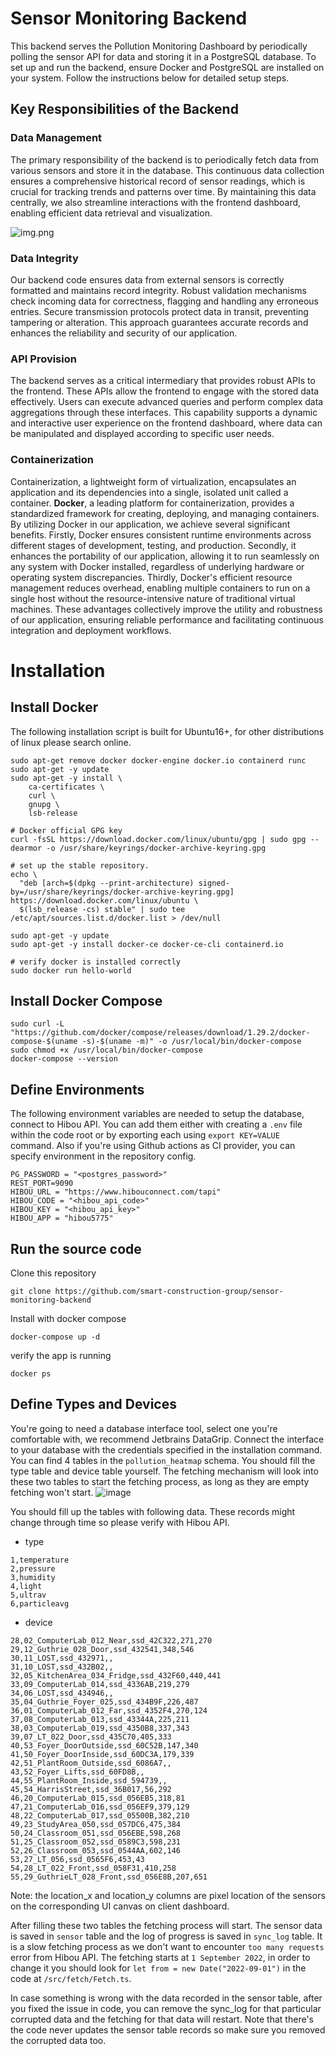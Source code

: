 # Sensor Monitoring Backend

This backend serves the Pollution Monitoring Dashboard by periodically polling the sensor API for data and storing it in a PostgreSQL database. To set up and run the backend, ensure Docker and PostgreSQL are installed on your system. Follow the instructions below for detailed setup steps.

## Key Responsibilities of the Backend

### Data Management

The primary responsibility of the backend is to periodically fetch data from various sensors and store it in the
database. This continuous data collection ensures a comprehensive historical record of sensor readings, which is crucial
for tracking trends and patterns over time. By maintaining this data centrally, we also streamline interactions with the
frontend dashboard, enabling efficient data retrieval and visualization.

![img.png](img.png)

### Data Integrity
Our backend code ensures data from external sensors is correctly formatted and maintains record integrity. Robust validation mechanisms check incoming data for correctness, flagging and handling any erroneous entries. Secure transmission protocols protect data in transit, preventing tampering or alteration. This approach guarantees accurate records and enhances the reliability and security of our application.

### API Provision

The backend serves as a critical intermediary that provides robust APIs to the frontend. These APIs allow the frontend
to engage with the stored data effectively. Users can execute advanced queries and perform complex data aggregations
through these interfaces. This capability supports a dynamic and interactive user experience on the frontend dashboard,
where data can be manipulated and displayed according to specific user needs.

### Containerization
Containerization, a lightweight form of virtualization, encapsulates an application and its dependencies into a single, isolated unit called a container. **Docker**, a leading platform for containerization, provides a standardized framework for creating, deploying, and managing containers. By utilizing Docker in our application, we achieve several significant benefits. Firstly, Docker ensures consistent runtime environments across different stages of development, testing, and production. Secondly, it enhances the portability of our application, allowing it to run seamlessly on any system with Docker installed, regardless of underlying hardware or operating system discrepancies. Thirdly, Docker's efficient resource management reduces overhead, enabling multiple containers to run on a single host without the resource-intensive nature of traditional virtual machines. These advantages collectively improve the utility and robustness of our application, ensuring reliable performance and facilitating continuous integration and deployment workflows.

# Installation

## Install Docker

The following installation script is built for Ubuntu16+, for other distributions of linux please search online.

```
sudo apt-get remove docker docker-engine docker.io containerd runc
sudo apt-get -y update
sudo apt-get -y install \
    ca-certificates \
    curl \
    gnupg \
    lsb-release

# Docker official GPG key
curl -fsSL https://download.docker.com/linux/ubuntu/gpg | sudo gpg --dearmor -o /usr/share/keyrings/docker-archive-keyring.gpg

# set up the stable repository.
echo \
  "deb [arch=$(dpkg --print-architecture) signed-by=/usr/share/keyrings/docker-archive-keyring.gpg] https://download.docker.com/linux/ubuntu \
  $(lsb_release -cs) stable" | sudo tee /etc/apt/sources.list.d/docker.list > /dev/null
  
sudo apt-get -y update
sudo apt-get -y install docker-ce docker-ce-cli containerd.io

# verify docker is installed correctly 
sudo docker run hello-world
```

## Install Docker Compose

```
sudo curl -L "https://github.com/docker/compose/releases/download/1.29.2/docker-compose-$(uname -s)-$(uname -m)" -o /usr/local/bin/docker-compose
sudo chmod +x /usr/local/bin/docker-compose
docker-compose --version
```

## Define Environments

The following environment variables are needed to setup the database, connect to Hibou API. You can add them either with
creating a `.env` file within the code root or by exporting each using `export KEY=VALUE` command. Also if you're using
Github actions as CI provider, you can specify environment in the repository config.

```
PG_PASSWORD = "<postgres_password>"
REST_PORT=9090
HIBOU_URL = "https://www.hibouconnect.com/tapi"
HIBOU_CODE = "<hibou_api_code>"
HIBOU_KEY = "<hibou_api_key>"
HIBOU_APP = "hibou5775"
```

## Run the source code

Clone this repository

```
git clone https://github.com/smart-construction-group/sensor-monitoring-backend
```

Install with docker compose

```
docker-compose up -d
```

verify the app is running

```
docker ps
```

## Define Types and Devices

You're going to need a database interface tool, select one you're comfortable with, we recommend Jetbrains DataGrip.
Connect the interface to your database with the credentials specified in the installation command.
You can find 4 tables in the `pollution_heatmap` schema. You should fill the type table and device table yourself. The
fetching mechanism will look into these two tables to start the fetching process, as long as they are empty fetching
won't start.
![image](https://user-images.githubusercontent.com/5804816/204128804-c13d85de-bbf4-47ac-a6d3-6e59d44fc486.png)

You should fill up the tables with following data. These records might change through time so please verify with Hibou
API.

* type

```
1,temperature
2,pressure
3,humidity
4,light
5,ultrav
6,particleavg
```

* device

```
28,02_ComputerLab_012_Near,ssd_42C322,271,270
29,12_Guthrie_028_Door,ssd_432541,348,546
30,11_LOST,ssd_432971,,
31,10_LOST,ssd_432B02,,
32,05_KitchenArea_034_Fridge,ssd_432F60,440,441
33,09_ComputerLab_014,ssd_4336AB,219,279
34,06_LOST,ssd_434946,,
35,04_Guthrie_Foyer_025,ssd_434B9F,226,487
36,01_ComputerLab_012_Far,ssd_4352F4,270,124
37,08_ComputerLab_013,ssd_43344A,225,211
38,03_ComputerLab_019,ssd_4350B8,337,343
39,07_LT_022_Door,ssd_435C70,405,333
40,53_Foyer_DoorOutside,ssd_60C52B,147,340
41,50_Foyer_DoorInside,ssd_60DC3A,179,339
42,51_PlantRoom_Outside,ssd_6086A7,,
43,52_Foyer_Lifts,ssd_60FD8B,,
44,55_PlantRoom_Inside,ssd_594739,,
45,54_HarrisStreet,ssd_36B017,56,292
46,20_ComputerLab_015,ssd_056EB5,318,81
47,21_ComputerLab_016,ssd_056EF9,379,129
48,22_ComputerLab_017,ssd_05500B,382,210
49,23_StudyArea_050,ssd_057DC6,475,384
50,24_Classroom_051,ssd_056EBE,598,268
51,25_Classroom_052,ssd_0589C3,598,231
52,26_Classroom_053,ssd_0544AA,602,146
53,27_LT_056,ssd_0565F6,453,43
54,28_LT_022_Front,ssd_058F31,410,258
55,29_GuthrieLT_028_Front,ssd_056E8B,207,651
```

Note: the location_x and location_y columns are pixel location of the sensors on the corresponding UI canvas on client
dashboard.

After filling these two tables the fetching process will start.
The sensor data is saved in `sensor` table and the log of progress is saved in `sync_log` table. It is a slow fetching
process as we don't want to encounter `too many requests` error from Hibou API.
The fetching starts at `1 September 2022`, in order to change it you should look for `let from = new Date("2022-09-01")`
in the code at `/src/fetch/Fetch.ts`.

In case something is wrong with the data recorded in the sensor table, after you fixed the issue in code, you can remove
the sync_log for that particular corrupted data and the fetching for that data will restart. Note that there's the code
never updates the sensor table records so make sure you removed the corrupted data too.
